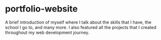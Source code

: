 # portfolio-website

A brief introduction of myself where I talk about the skills that I have, the school I go to, and many more. I also featured all the projects that I created throughout my web development journey.
